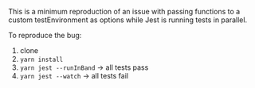 This is a minimum reproduction of an issue with passing functions to
a custom testEnvironment as options while Jest is running tests in 
parallel.

To reproduce the bug:
1. clone
2. `yarn install`
3. `yarn jest --runInBand` -> all tests pass
4. `yarn jest --watch` -> all tests fail
